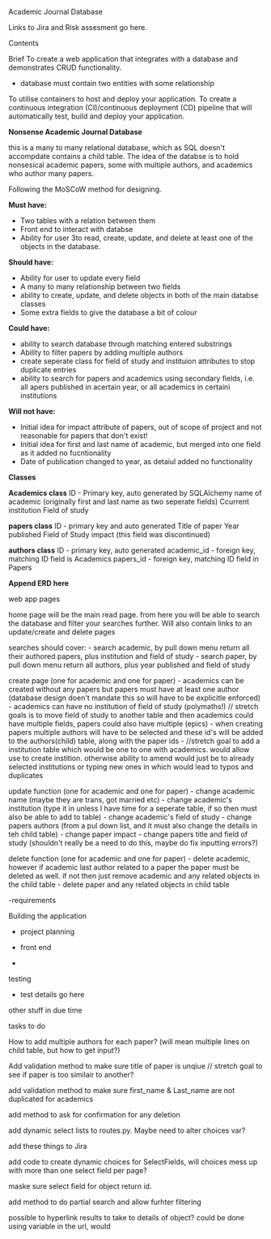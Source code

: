 Academic Journal Database

Links to Jira and Risk assesment go here.

Contents



Brief
To create a web application that integrates with a database and demonstrates CRUD functionality.
-   database must contain two entities with some relationship

To utilise containers to host and deploy your application.
To create a continuous integration (CI)/continuous deployment (CD) pipeline that will automatically test, build and deploy your application.



**Nonsense Academic Journal Database**

this is a many to many relational database, which as SQL doesn't accompdate contains a child table.
The idea of the databse is to hold nonsesical academic papers, some with multiple authors, and academics who author many papers.

Following the MoSCoW method for designing.

**Must have:**
- Two tables with a relation between them
- Front end to interact with databse
- Ability for user 3to read, create, update, and delete at least one of the objects in the database.

**Should have:**
- Ability for user to update every field
- A many to many relationship between two fields
- ability to create, update, and delete objects in both of the main databse classes
- Some extra fields to give the database a bit of colour 

**Could have:**
- ability to search database through matching entered substrings
- Ability to filter papers by adding multiple authors
- create seperate class for field of study and instituion attributes to stop duplicate entries
- ability to search for papers and academics using secondary fields, i.e. all apers published in acertain year, or all academics in certaini institutions

**Will not have:**
- Initial idea for impact attribute of papers, out of scope of project and not reasonable for papers that don't exist!
- Initial idea for first and last name of academic, but merged into one field as it added no fucntionality
- Date of publication changed to year, as detaiul added no functionality



**Classes**

**Academics class**
ID - Primary key, auto generated by SQLAlchemy
name of academic (originally first and last name as two seperate fields)
Ccurrent institution
Field of study

**papers class**
ID - primary key and auto generated
Title of paper
Year published
Field of Study
impact (this field was discontinued)

**authors class**
ID - primary key, auto generated
academic_id - foreign key, matching ID field is Academics
papers_id - foreign key, matching ID field in Papers
 
 **Append ERD here**



web app pages

home page will be the main read page. from here you will be able to search the database and filter your searches further. Will also contain links to an update/create and delete pages

searches should cover:
    -   search academic, by pull down menu return all their authored papers, plus institution and field of study
    -   search paper, by pull down menu return all authors, plus year published and field of study

create page (one for academic and one for paper)
    -   academics can be created without any papers but papers must have at least one author (database design doen't mandate this so will have to be explicitle enforced)
    -   academics can have no institution of field of study (polymaths!) // stretch goals is to move field of study to another table and then academics could have multiple               fields, papers could also have multiple (epics)
    -   when creating papers multiple authors will have to be selected and these id's will be added to the authors(child) table, along with the paper ids
    -   //stretch goal to add a institution table which would be one to one with academics. would allow use to create instition. otherwise ability to amend would just be to             already selected institutions or typing new ones in which would lead to typos and duplicates

update function (one for academic and one for paper)
    -   change academic name (maybe they are trans, got married etc)
    -   change academic's institution (type it in unless I have time for a seperate table, if so then must also be able to add to table)
    -   change academic's field of study
    -   change papers authors (from a pul down list, and it must also change the details in teh child table)
    -   change paper impact
    -   change papers title and field of study (shouldn't really be a need to do this, maybe do fix inputting errors?)

delete function (one for academic and one for paper)
    -   delete academic, however if academic last author related to a paper the paper must be deleted as well. if not then just remove academic and any related objects in the          child table
    -   delete paper and any related objects in child table




-requirements

Building the application

- project planning

- front end
-
testing
- test details go here

other stuff in due time


tasks to do

How to add multiple authors for each paper? (will mean multiple lines on child table, but how to get input?)

Add validation method to make sure title of paper is unqiue // stretch goal to see if paper is too similair to another?

add validation method to make sure first_name & Last_name are not duplicated for academics

add method to ask for confirmation for any deletion

add dynamic select lists to routes.py. Maybe need to alter choices var?

add these things to Jira

add code to create dynamic choices for SelectFields, will choices mess up with more than one select field per page?

maske sure select field for object return id.

add method to do partial search and allow furhter filtering

possible to hyperlink results to take to details of object? could be done using variable in the url, would 





